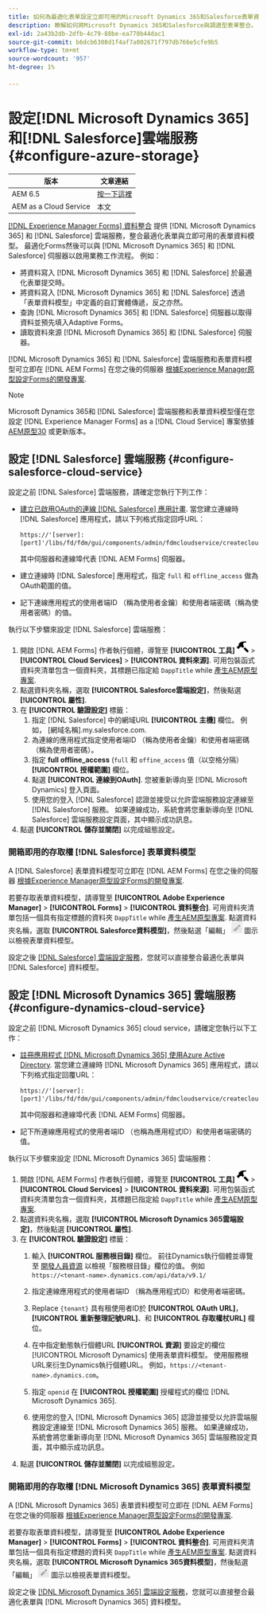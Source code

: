 ```yaml
---
title: 如何為最適化表單設定立即可用的Microsoft Dynamics 365和Salesforce表單資料模型？
description: 瞭解如何將Microsoft Dynamics 365和Salesforce與調適型表單整合。
exl-id: 2a43b2db-2dfb-4c79-88be-ea770b44dac1
source-git-commit: b6dcb6308d1f4af7a002671f797db766e5cfe9b5
workflow-type: tm+mt
source-wordcount: '957'
ht-degree: 1%

---
```


# 設定[!DNL Microsoft Dynamics 365]和[!DNL Salesforce]雲端服務 {#configure-azure-storage}

| 版本 | 文章連結 |
| -------- | ---------------------------- |
| AEM 6.5 | [按一下這裡](https://experienceleague.adobe.com/docs/experience-manager-65/forms/form-data-model/oauth2-client-credentials-flow-for-server-to-server-integration.html) |
| AEM as a Cloud Service  | 本文 |

[[!DNL Experience Manager Forms] 資料整合](data-integration.md) 提供 [!DNL Microsoft Dynamics 365] 和 [!DNL Salesforce] 雲端服務，整合最適化表單與立即可用的表單資料模型。 最適化Forms然後可以與 [!DNL Microsoft Dynamics 365] 和 [!DNL Salesforce] 伺服器以啟用業務工作流程。 例如：

* 將資料寫入 [!DNL Microsoft Dynamics 365] 和 [!DNL Salesforce] 於最適化表單提交時。
* 將資料寫入 [!DNL Microsoft Dynamics 365] 和 [!DNL Salesforce] 透過「表單資料模型」中定義的自訂實體傳遞，反之亦然。
* 查詢 [!DNL Microsoft Dynamics 365] 和 [!DNL Salesforce] 伺服器以取得資料並預先填入Adaptive Forms。
* 讀取資料來源 [!DNL Microsoft Dynamics 365] 和 [!DNL Salesforce] 伺服器。

[!DNL Microsoft Dynamics 365] 和 [!DNL Salesforce] 雲端服務和表單資料模型可立即在 [!DNL AEM Forms] 在您之後的伺服器 [根據Experience Manager原型設定Forms的開發專案](setup-local-development-environment.md##forms-cloud-service-local-development-environment).

>[!NOTE]
>
>Microsoft Dynamics 365和 [!DNL Salesforce] 雲端服務和表單資料模型僅在您設定 [!DNL Experience Manager Forms] as a [!DNL Cloud Service] 專案依據 [AEM原型30](https://github.com/adobe/aem-project-archetype/releases/tag/aem-project-archetype-30) 或更新版本。

## 設定 [!DNL Salesforce] 雲端服務 {#configure-salesforce-cloud-service}

設定之前 [!DNL Salesforce] 雲端服務，請確定您執行下列工作：

* [建立已啟用OAuth的連線 [!DNL Salesforce] 應用計畫](https://help.salesforce.com/s/articleView?id=sf.connected_app_create_api_integration.htm&amp;type=5). 當您建立連線時 [!DNL Salesforce] 應用程式，請以下列格式指定回呼URL：

  ```
  https://'[server]:[port]'/libs/fd/fdm/gui/components/admin/fdmcloudservice/createcloudconfigwizard/cloudservices.html
  ```

  其中伺服器和連線埠代表 [!DNL AEM Forms] 伺服器。

* 建立連線時 [!DNL Salesforce] 應用程式，指定 `full` 和 `offline_access` 做為OAuth範圍的值。

* 記下連線應用程式的使用者端ID （稱為使用者金鑰）和使用者端密碼（稱為使用者密碼）的值。

執行以下步驟來設定 [!DNL Salesforce] 雲端服務：

1. 開啟 [!DNL AEM Forms] 作者執行個體，導覽至 **[!UICONTROL 工具]** ![槌子](assets/hammer.png) > **[!UICONTROL Cloud Services]** > **[!UICONTROL 資料來源]**. 可用包裝函式資料夾清單包含一個資料夾，其標題已指定給 `DappTitle`  while [產生AEM原型專案](setup-local-development-environment.md##forms-cloud-service-local-development-environment).
1. 點選資料夾名稱，選取 **[!UICONTROL Salesforce雲端設定]**，然後點選 **[!UICONTROL 屬性]**.
1. 在 **[!UICONTROL 驗證設定]** 標籤：
   1. 指定 [!DNL Salesforce] 中的網域URL **[!UICONTROL 主機]** 欄位。 例如， [網域名稱].my.salesforce.com.
   1. 為連線的應用程式指定使用者端ID （稱為使用者金鑰）和使用者端密碼（稱為使用者密碼）。
   1. 指定 **full offline_access** (`full` 和 `offine_access` 值（以空格分隔） **[!UICONTROL 授權範圍]** 欄位。
   1. 點選 **[!UICONTROL 連線到OAuth]**. 您被重新導向至 [!DNL Microsoft Dynamics] 登入頁面。
   1. 使用您的登入 [!DNL Salesforce] 認證並接受以允許雲端服務設定連線至 [!DNL Salesforce] 服務。 如果連線成功，系統會將您重新導向至 [!DNL Salesforce] 雲端服務設定頁面，其中顯示成功訊息。
1. 點選 **[!UICONTROL 儲存並關閉]** 以完成組態設定。

### 開箱即用的存取權 [!DNL Salesforce] 表單資料模型

A [!DNL Salesforce] 表單資料模型可立即在 [!DNL AEM Forms] 在您之後的伺服器 [根據Experience Manager原型設定Forms的開發專案](setup-local-development-environment.md##forms-cloud-service-local-development-environment).

若要存取表單資料模型，請導覽至 **[!UICONTROL Adobe Experience Manager]** > **[!UICONTROL Forms]** > **[!UICONTROL 資料整合]**. 可用資料夾清單包括一個具有指定標題的資料夾 `DappTitle`  while [產生AEM原型專案](setup-local-development-environment.md##forms-cloud-service-local-development-environment). 點選資料夾名稱，選取 **[!UICONTROL Salesforce資料模型]**，然後點選「編輯」 ![編輯](assets/edit.png) 圖示以檢視表單資料模型。

設定之後 [[!DNL Salesforce] 雲端設定服務](#configure-salesforce-cloud-service)，您就可以直接整合最適化表單與 [!DNL Salesforce] 資料模型。

## 設定 [!DNL Microsoft Dynamics 365] 雲端服務 {#configure-dynamics-cloud-service}

設定之前 [!DNL Microsoft Dynamics 365] cloud service，請確定您執行以下工作：

* [註冊應用程式 [!DNL Microsoft Dynamics 365] 使用Azure Active Directory](https://docs.microsoft.com/en-us/powerapps/developer/data-platform/walkthrough-register-app-azure-active-directory). 當您建立連線時 [!DNL Microsoft Dynamics 365] 應用程式，請以下列格式指定回覆URL：

  ```
  https://'[server]:[port]'/libs/fd/fdm/gui/components/admin/fdmcloudservice/createcloudconfigwizard/cloudservices.html
  ```

  其中伺服器和連線埠代表 [!DNL AEM Forms] 伺服器。

* 記下所連線應用程式的使用者端ID （也稱為應用程式ID）和使用者端密碼的值。

執行以下步驟來設定 [!DNL Microsoft Dynamics 365] 雲端服務：

1. 開啟 [!DNL AEM Forms] 作者執行個體，導覽至 **[!UICONTROL 工具]** ![槌子](assets/hammer.png) > **[!UICONTROL Cloud Services]** > **[!UICONTROL 資料來源]**. 可用包裝函式資料夾清單包含一個資料夾，其標題已指定給 `DappTitle`  while [產生AEM原型專案](setup-local-development-environment.md##forms-cloud-service-local-development-environment).
1. 點選資料夾名稱，選取 **[!UICONTROL Microsoft Dynamics 365雲端設定]**，然後點選 **[!UICONTROL 屬性]**.
1. 在 **[!UICONTROL 驗證設定]** 標籤：
   1. 輸入 **[!UICONTROL 服務根目錄]** 欄位。 前往Dynamics執行個體並導覽至 [開發人員資源](https://docs.microsoft.com/en-us/powerapps/developer/data-platform/view-download-developer-resources) 以檢視「服務根目錄」欄位的值。 例如 `https://<tenant-name>.dynamics.com/api/data/v9.1/`
   1. 指定連線應用程式的使用者端ID （稱為應用程式ID）和使用者端密碼。
   1. Replace `{tenant}` 具有租使用者ID於 **[!UICONTROL OAuth URL]**， **[!UICONTROL 重新整理記號URL]**、和 **[!UICONTROL 存取權杖URL]** 欄位。
   1. 在中指定動態執行個體URL **[!UICONTROL 資源]** 要設定的欄位 [!UICONTROL Microsoft Dynamics] 使用表單資料模型。 使用服務根URL來衍生Dynamics執行個體URL。 例如，`https://<tenant-name>.dynamics.com`。

   1. 指定 `openid` 在 **[!UICONTROL 授權範圍]** 授權程式的欄位 [!DNL Microsoft Dynamics 365].
   1. 使用您的登入 [!DNL Microsoft Dynamics 365] 認證並接受以允許雲端服務設定連線至 [!DNL Microsoft Dynamics 365] 服務。 如果連線成功，系統會將您重新導向至 [!DNL Microsoft Dynamics 365] 雲端服務設定頁面，其中顯示成功訊息。
1. 點選 **[!UICONTROL 儲存並關閉]** 以完成組態設定。

### 開箱即用的存取權 [!DNL Microsoft Dynamics 365] 表單資料模型

A [!DNL Microsoft Dynamics 365] 表單資料模型可立即在 [!DNL AEM Forms] 在您之後的伺服器 [根據Experience Manager原型設定Forms的開發專案](setup-local-development-environment.md##forms-cloud-service-local-development-environment).

若要存取表單資料模型，請導覽至 **[!UICONTROL Adobe Experience Manager]** > **[!UICONTROL Forms]** > **[!UICONTROL 資料整合]**. 可用資料夾清單包括一個具有指定標題的資料夾 `DappTitle`  while [產生AEM原型專案](setup-local-development-environment.md##forms-cloud-service-local-development-environment). 點選資料夾名稱，選取 **[!UICONTROL Microsoft Dynamics 365資料模型]**，然後點選「編輯」 ![編輯](assets/edit.png) 圖示以檢視表單資料模型。

設定之後 [[!DNL Microsoft Dynamics 365] 雲端設定服務](#configure-dynamics-cloud-service)，您就可以直接整合最適化表單與 [!DNL Microsoft Dynamics 365] 資料模型。
